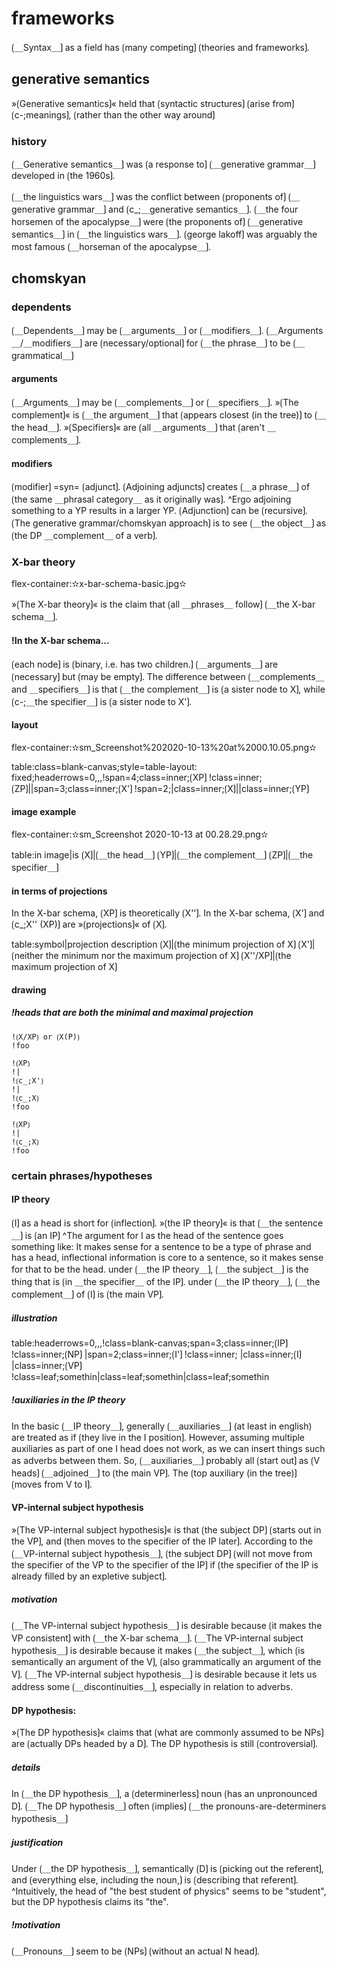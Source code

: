 # frameworks

⟮＿Syntax＿⟯ as a field has ⟮many competing⟯ ⟮theories and frameworks⟯.

## generative semantics

»⟮Generative semantics⟯« held that ⟮syntactic structures⟯ ⟮arise from⟯ ⟮c-;meanings⟯, ⟮rather than the other way around⟯

### history

⟮＿Generative semantics＿⟯ was ⟮a response to⟯ ⟮＿generative grammar＿⟯ developed in ⟮the 1960s⟯.

⟮＿the linguistics wars＿⟯ was the conflict between ⟮proponents of⟯ ⟮＿generative grammar＿⟯ and ⟮c_;＿generative semantics＿⟯.
⟮＿the four horsemen of the apocalypse＿⟯ were ⟮the proponents of⟯ ⟮＿generative semantics＿⟯ in ⟮＿the linguistics wars＿⟯.
⟮george lakoff⟯ was arguably the most famous ⟮＿horseman of the apocalypse＿⟯.

## chomskyan

### dependents

⟮＿Dependents＿⟯ may be ⟮＿arguments＿⟯ or ⟮＿modifiers＿⟯.
⟮＿Arguments＿/＿modifiers＿⟯ are ⟮necessary/optional⟯ for ⟮＿the phrase＿⟯ to be ⟮＿grammatical＿⟯

#### arguments

⟮＿Arguments＿⟯ may be ⟮＿complements＿⟯ or ⟮＿specifiers＿⟯.
»⟮The complement⟯« is ⟮＿the argument＿⟯ that ⟮appears closest (in the tree)⟯ to ⟮＿the head＿⟯.
»⟮Specifiers⟯« are ⟮all ＿arguments＿⟯ that ⟮aren't ＿complements＿⟯.

#### modifiers

⟮modifier⟯ =syn= ⟮adjunct⟯.
⟮Adjoining adjuncts⟯ creates ⟮＿a phrase＿⟯ of ⟮the same ＿phrasal category＿ as it originally was⟯.
^Ergo adjoining something to a YP results in a larger YP.
⟮Adjunction⟯ can be ⟮recursive⟯.
⟮The generative grammar/chomskyan approach⟯ is to see ⟮＿the object＿⟯ as ⟮the DP ＿complement＿ of a verb⟯.

### X-bar theory

flex-container:✫x-bar-schema-basic.jpg✫


»⟮The X-bar theory⟯« is the claim that ⟮all ＿phrases＿ follow⟯ ⟮＿the X-bar schema＿⟯.

#### !In the X-bar schema...

⟮each node⟯ is ⟮binary, i.e. has two children.⟯
⟮＿arguments＿⟯ are ⟮necessary⟯ but ⟮may be empty⟯.
The difference between ⟮＿complements＿ and ＿specifiers＿⟯ is that ⟮＿the complement＿⟯ is ⟮a sister node to X⟯, while ⟮c-;＿the specifier＿⟯ is ⟮a sister node to X'⟯.

#### layout

flex-container:✫sm_Screenshot%202020-10-13%20at%2000.10.05.png✫


table:class=blank-canvas;style=table-layout: fixed;headerrows=0,,,!span=4;class=inner;⟮XP⟯
!class=inner;⟮ZP⟯||span=3;class=inner;⟮X'⟯
!span=2;|class=inner;⟮X⟯||class=inner;⟮YP⟯

#### image example

flex-container:✫sm_Screenshot 2020-10-13 at 00.28.29.png✫


table:in image|is
⟮X⟯|⟮＿the head＿⟯
⟮YP⟯|⟮＿the complement＿⟯
⟮ZP⟯|⟮＿the specifier＿⟯

#### in terms of projections

In the X-bar schema, ⟮XP⟯ is theoretically ⟮X''⟯.
In the X-bar schema, ⟮X'⟯ and ⟮c_;X'' (XP)⟯ are »⟮projections⟯« of ⟮X⟯.


table:symbol|projection description
⟮X⟯|⟮the minimum projection of X⟯
⟮X'⟯|⟮neither the minimum nor the maximum projection of X⟯
⟮X''/XP⟯|⟮the maximum projection of X⟯

#### drawing

##### !heads that are both the minimal and maximal projection

```
!⟮X/XP⟯ or ⟮X(P)⟯
!foo
```

```
!⟮XP⟯
!|
!⟮c_;X'⟯
!|
!⟮c_;X⟯
!foo
```

```
!⟮XP⟯
!|
!⟮c_;X⟯
!foo
```

### certain phrases/hypotheses

#### IP theory

⟮I⟯ as a head is short for ⟮inflection⟯.
»⟮the IP theory⟯« is that ⟮＿the sentence＿⟯ is ⟮an IP⟯
^The argument for I as the head of the sentence goes something like: It makes sense for a sentence to be a type of phrase and has a head, inflectional information is core to a sentence, so it makes sense for that to be the head.
under ⟮＿the IP theory＿⟯, ⟮＿the subject＿⟯ is the thing that is ⟮in ＿the specifier＿ of the IP⟯.
under ⟮＿the IP theory＿⟯, ⟮＿the complement＿⟯ of ⟮I⟯ is ⟮the main VP⟯.

##### illustration

table:headerrows=0,,,!class=blank-canvas;span=3;class=inner;⟮IP⟯
!class=inner;⟮NP⟯     |span=2;class=inner;⟮I'⟯
!class=inner;       |class=inner;⟮I⟯     |class=inner;⟮VP⟯
!class=leaf;somethin|class=leaf;somethin|class=leaf;somethin

##### !auxiliaries in the IP theory

In the basic ⟮＿IP theory＿⟯, generally ⟮＿auxiliaries＿⟯ (at least in english) are treated as if ⟮they live in the I position⟯.
However, assuming multiple auxiliaries as part of one I head does not work, as we can insert things such as adverbs between them.
So, ⟮＿auxiliaries＿⟯ probably all ⟮start out⟯ as ⟮V heads⟯ ⟮＿adjoined＿⟯ to ⟮the main VP⟯.
The ⟮top auxiliary (in the tree)⟯ ⟮moves from V to I⟯.

#### VP-internal subject hypothesis

»⟮The VP-internal subject hypothesis⟯« is that ⟮the subject DP⟯ ⟮starts out in the VP⟯, and ⟮then moves to the specifier of the IP later⟯.
According to the ⟮＿VP-internal subject hypothesis＿⟯, ⟮the subject DP⟯ ⟮will not move from the specifier of the VP to the specifier of the IP⟯ if ⟮the specifier of the IP is already filled by an expletive subject⟯.

##### motivation

⟮＿The VP-internal subject hypothesis＿⟯ is desirable because ⟮it makes the VP consistent⟯ with ⟮＿the X-bar schema＿⟯.
⟮＿The VP-internal subject hypothesis＿⟯ is desirable because it makes ⟮＿the subject＿⟯, which ⟮is semantically an argument of the V⟯, ⟮also grammatically an argument of the V⟯.
⟮＿The VP-internal subject hypothesis＿⟯ is desirable because it lets us address some ⟮＿discontinuities＿⟯, especially in relation to adverbs.

#### DP hypothesis: 

»⟮The DP hypothesis⟯« claims that ⟮what are commonly assumed to be NPs⟯ are ⟮actually DPs headed by a D⟯.
The DP hypothesis is still ⟮controversial⟯.

##### details

In ⟮＿the DP hypothesis＿⟯, a ⟮determinerless⟯ noun ⟮has an unpronounced D⟯.
⟮＿The DP hypothesis＿⟯ often ⟮implies⟯ ⟮＿the pronouns-are-determiners hypothesis＿⟯

##### justification

Under ⟮＿the DP hypothesis＿⟯, semantically ⟮D⟯ is ⟮picking out the referent⟯, and ⟮everything else, including the noun,⟯ is ⟮describing that referent⟯.
^Intuitively, the head of "the best student of physics" seems to be "student", but the DP hypothesis claims its "the".

##### !motivation

⟮＿Pronouns＿⟯ seem to be ⟮NPs⟯ ⟮without an actual N head⟯.